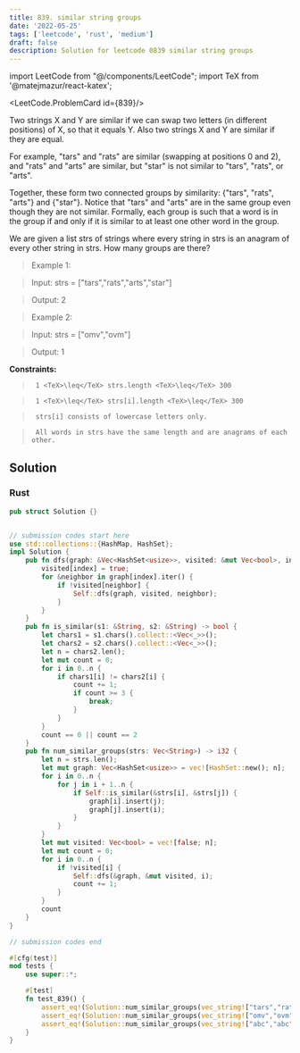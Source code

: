 ```yaml
---
title: 839. similar string groups
date: '2022-05-25'
tags: ['leetcode', 'rust', 'medium']
draft: false
description: Solution for leetcode 0839 similar string groups
---
```

import LeetCode from "@/components/LeetCode";
import TeX from '@matejmazur/react-katex';

<LeetCode.ProblemCard id={839}/>
 

  Two strings X and Y are similar if we can swap two letters (in different positions) of X, so that it equals Y. Also two strings X and Y are similar if they are equal.

  For example, "tars" and "rats" are similar (swapping at positions 0 and 2), and "rats" and "arts" are similar, but "star" is not similar to "tars", "rats", or "arts".

  Together, these form two connected groups by similarity: {"tars", "rats", "arts"} and {"star"}.  Notice that "tars" and "arts" are in the same group even though they are not similar.  Formally, each group is such that a word is in the group if and only if it is similar to at least one other word in the group.

  We are given a list strs of strings where every string in strs is an anagram of every other string in strs. How many groups are there?

   

 >   Example 1:

  

 >   Input: strs <TeX>=</TeX> ["tars","rats","arts","star"]

 >   Output: 2

  

 >   Example 2:

  

 >   Input: strs <TeX>=</TeX> ["omv","ovm"]

 >   Output: 1

  

   

  **Constraints:**

  

 >   	1 <TeX>\leq</TeX> strs.length <TeX>\leq</TeX> 300

 >   	1 <TeX>\leq</TeX> strs[i].length <TeX>\leq</TeX> 300

 >   	strs[i] consists of lowercase letters only.

 >   	All words in strs have the same length and are anagrams of each other.


## Solution
### Rust
```rust
pub struct Solution {}


// submission codes start here
use std::collections::{HashMap, HashSet};
impl Solution {
    pub fn dfs(graph: &Vec<HashSet<usize>>, visited: &mut Vec<bool>, index: usize) {
        visited[index] = true;
        for &neighbor in graph[index].iter() {
            if !visited[neighbor] {
                Self::dfs(graph, visited, neighbor);
            }
        }
    }
    pub fn is_similar(s1: &String, s2: &String) -> bool {
        let chars1 = s1.chars().collect::<Vec<_>>();
        let chars2 = s2.chars().collect::<Vec<_>>();
        let n = chars2.len();
        let mut count = 0;
        for i in 0..n {
            if chars1[i] != chars2[i] {
                count += 1;
                if count >= 3 {
                    break;
                }
            }
        }
        count == 0 || count == 2        
    }
    pub fn num_similar_groups(strs: Vec<String>) -> i32 {
        let n = strs.len();
        let mut graph: Vec<HashSet<usize>> = vec![HashSet::new(); n];
        for i in 0..n {
            for j in i + 1..n {
                if Self::is_similar(&strs[i], &strs[j]) {
                    graph[i].insert(j);
                    graph[j].insert(i);
                }
            }
        }
        let mut visited: Vec<bool> = vec![false; n];
        let mut count = 0;
        for i in 0..n {
            if !visited[i] {
                Self::dfs(&graph, &mut visited, i);
                count += 1;
            }
        }
        count
    }
}

// submission codes end

#[cfg(test)]
mod tests {
    use super::*;

    #[test]
    fn test_839() {
        assert_eq!(Solution::num_similar_groups(vec_string!["tars","rats","arts","star"]), 2);
        assert_eq!(Solution::num_similar_groups(vec_string!["omv","ovm"]), 1);
        assert_eq!(Solution::num_similar_groups(vec_string!["abc","abc"]), 1);
    }
}

```
